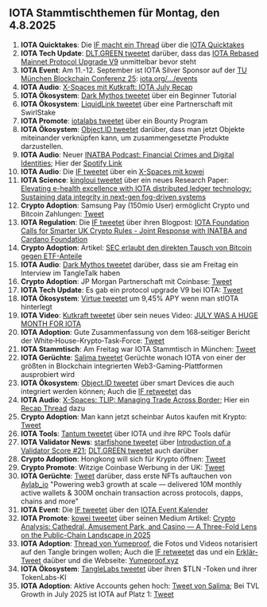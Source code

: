 ## IOTA Stammtischthemen für Montag, den 4.8.2025

1. **IOTA Quicktakes**: Die [IF macht ein Thread](https://x.com/iota/status/1949757005461061798) über die [IOTA Quicktakes](https://youtu.be/VyBUYczprwU)
2. **IOTA Tech Update**: [DLT.GREEN tweetet](https://x.com/dlt_green/status/1949928931781718288) darüber, dass das [IOTA Rebased Mainnet Protocol Upgrade V9](https://github.com/iotaledger/iota/releases/tag/v1.3.1-rc) unmittelbar bevor steht
3. **IOTA Event**: Am 11.-12. September ist IOTA Silver Sponsor auf der [TU München Blockchain Conferenz 25](https://conference.tum-blockchain.com/): [iota.org/.../events](https://www.iota.org/connect/events)
4. **IOTA Audio**: [X-Spaces mit Kutkraft: IOTA July Recap](https://x.com/kutkraft/status/1950090042199986535)
5. **IOTA Ökosystem**: [Dark Mythos tweetet](https://x.com/DarkMythosIOTA/status/1950098602086338971) über ein Beginner Tutorial
6. **IOTA Ökosystem**: [LiquidLink tweetet](https://x.com/Liquidlink_io/status/1950100612567196060) über eine Partnerschaft mit SwirlStake
7. **IOTA Promote**: [iotalabs tweetet](https://x.com/iotalabs_/status/1950135440322769037) über ein Bounty Program
8. **IOTA Ökosystem**: [Object.ID tweetet](https://x.com/ObjectID_io/status/1950162567885734063) darüber, dass man jetzt Objekte miteinander verknüpfen kann, um zusammengesetzte Produkte darzustellen.
9. **IOTA Audio**: Neuer [INATBA Podcast: Financial Crimes and Digital Identities](https://x.com/INATBA_org/status/1950193350172180796); Hier der [Spotify Link](https://open.spotify.com/episode/5F42CICTRvzRYweiClzaX4?nd=1&dlsi=48b2bc4dd753491b)
10. **IOTA Audio**: Die [IF tweetet](https://x.com/iota/status/1950179511300960519) über ein [X-Spaces mit kowei](https://x.com/i/spaces/1mrxmPMmWeQJy)
11. **IOTA Science**: [kingloui tweetet](https://x.com/kingloui96/status/1950247904259490137) über ein neues Research Paper: [Elevating e-health excellence with IOTA distributed ledger technology: Sustaining data integrity in next-gen fog-driven systems](https://www.sciencedirect.com/science/article/pii/S0167739X25000500)
12. **Crypto Adoption**: Samsung Pay (150mio User) ermöglicht Crypto und Bitcoin Zahlungen: [Tweet](https://x.com/pete_rizzo_/status/1950284029372084392)
13. **IOTA Regulation**: Die [IF tweetet](https://x.com/iota/status/1950179505831600608) über ihren Blogpost: [IOTA Foundation Calls for Smarter UK Crypto Rules - Joint Response with INATBA and Cardano Foundation](https://blog.iota.org/iota-response-fca-uk/)
14. **Crypto Adoption**: Artikel: [SEC erlaubt den direkten Tausch von Bitcoin gegen ETF-Anteile](https://blog.iota.org/iota-response-fca-uk/)
15. **IOTA Audio**: [Dark Mythos tweetet](https://x.com/DarkMythosTCG/status/1950466392181866851) darüber, dass sie am Freitag ein Interview im TangleTalk haben
16. **Crypto Adoption**: JP Morgan Partnerschaft mit Coinbase: [Tweet](https://x.com/WatcherGuru/status/1950533825638887640)
17. **IOTA Tech Update**: Es gab ein protocol upgrade V9 bei IOTA: [Tweet](https://x.com/dlt_green/status/1950506822059585663)
18. **IOTA Ökosystem**: [Virtue tweetet](https://x.com/Virtue_Money/status/1950563164539826430) um 9,45% APY wenn man stIOTA hinterlegt
19. **IOTA Video**: [Kutkraft tweetet](https://x.com/kutkraft/status/1950602834963210261) über sein neues Video: [JULY WAS A HUGE MONTH FOR IOTA](https://www.youtube.com/watch?v=v8IQKaS3SR0)
20. **IOTA Adoption**: Gute Zusammenfassung von dem 168‑seitiger Bericht der White‑House-Krypto‑Task‑Force: [Tweet](https://x.com/FurkanCCTV/status/1950606870164754528)
21. **IOTA Stammtisch**: Am Freitag war IOTA Stammtisch in München: [Tweet](https://x.com/IotaMunchen/status/1950630535983673831)
22. **IOTA Gerüchte**: [Salima tweetet](https://x.com/Salimasbegum/status/1950881668182487183) Gerüchte wonach IOTA von einer der größten in Blockchain integrierten Web3-Gaming-Plattformen ausprobiert wird
23. **IOTA Ökosystem**: [Object.ID tweetet](https://x.com/ObjectID_io/status/1950859002205581489) über smart Devices die auch integriert werden können; Auch die [IF retweetet](https://x.com/iota/status/1950901045611073842) das
24. **IOTA Audio**: [X-Spaces: TLIP: Managing Trade Across Border](https://x.com/iota/status/1950919028450705780); Hier ein [Recap Thread](https://x.com/ClaraNemhs/status/1952094262297792812) dazu
25. **Crypto Adoption**: Man kann jetzt scheinbar Autos kaufen mit Krypto: [Tweet](https://x.com/BitcoinDACH/status/1950948639951499399)
26. **IOTA Tools**: [Tantum tweetet](https://x.com/tatum_io/status/1951168741607088589) über IOTA und ihre RPC Tools dafür
27. **IOTA Validator News**: [starfishone tweetet](https://x.com/starfishoneiota/status/1951191676673831369) über [Introduction of a Validator Score #21](https://github.com/iotaledger/IIPs/discussions/21); [DLT.GREEN tweetet](https://x.com/dlt_green/status/1951605771206004945) auch darüber
28. **Crypto Adoption**: Hongkong will sich für Krypto öffnen: [Tweet](44090638209083)
29. **Crypto Promote**: Witzige Coinbase Werbung in der UK: [Tweet](https://x.com/addicted2newz/status/1951526376537989467)
30. **IOTA Gerüchte**: [Tweet](https://x.com/whatmicha/status/1951198546318758208) darüber, dass erste NFTs auftauchen von [Aylab_io](https://x.com/Aylab_io) "Powering web3 growth at scale — delivered 10M monthly active wallets & 300M onchain transaction across protocols, dapps, chains and more"
31. **IOTA Event**: Die [IF tweetet](https://x.com/iota/status/1951946144449188213) über den [IOTA Event Kalender](https://www.iota.org/connect/events)
32. **IOTA Promote**: [kowei tweetet](https://x.com/kowei1995/status/1952197319094641122) über seinen Medium Artikel: [Crypto Analysis: Cathedral, Amusement Park, and Casino — A Three-Fold Lens on the Public-Chain Landscape in 2025](https://medium.com/@koweitseng2045/crypto-analysis-cathedral-amusement-park-and-casino-a-three-fold-lens-on-the-public-chain-34a0205dff5d)
33. **IOTA Adoption**: [Thread von Yumeproof](https://x.com/yumeproof/status/1951523871133409682), die Fotos und Videos notarisiert auf den Tangle bringen wollen; Auch die [IF retweetet](https://x.com/iota/status/1952265484239245797) das und ein [Erklär-Tweet](https://x.com/IotaRebased/status/1951883780655874058) daüber und die Webseite: [Yumeproof.xyz](https://www.yumeproof.xyz/)
34. **IOTA Ökosystem**: [TangleLabs tweetet](https://x.com/TokenLabsX/status/1951253225069269181) über ihren $TLN -Token und ihrer TokenLabs-KI
35. **IOTA Adoption**: Aktive Accounts gehen hoch: [Tweet von Salima](https://x.com/Salimasbegum/status/1952332474941341729); Bei TVL Growth in July 2025 ist IOTA auf Platz 1: [Tweet](https://x.com/CryptoRank_io/status/1952364095241400443)
